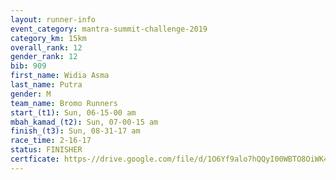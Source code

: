 ```yaml
---
layout: runner-info 
event_category: mantra-summit-challenge-2019 
category_km: 15km 
overall_rank: 12
gender_rank: 12
bib: 909
first_name: Widia Asma
last_name: Putra
gender: M
team_name: Bromo Runners
start_(t1): Sun, 06-15-00 am
mbah_kamad_(t2): Sun, 07-00-15 am
finish_(t3): Sun, 08-31-17 am
race_time: 2-16-17
status: FINISHER
certficate: https-//drive.google.com/file/d/1O6Yf9alo7hQQyI00WBTO8OiWK4ppGNGZ/view?usp=sharing
---
```

